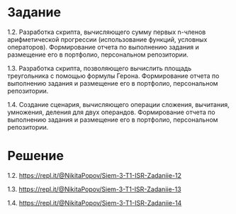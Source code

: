 # Задание

1.2. Разработка скрипта, вычисляющего сумму первых n-членов арифметической прогрессии (использование функций, условных операторов). Формирование отчета по выполнению задания и размещение его в портфолио, персональном репозитории.

1.3. Разработка скрипта, позволяющего вычислить площадь треугольника с помощью формулы Герона. Формирование отчета по выполнению задания и размещение его в портфолио, персональном репозитории.

1.4. Создание сценария, вычисляющего операции сложения, вычитания, умножения, деления для двух операндов. Формирование отчета по выполнению задания и размещение его в портфолио, персональном репозитории.

# Решение

1.2. https://repl.it/@NikitaPopov/Siem-3-T1-ISR-Zadaniie-12

1.3. https://repl.it/@NikitaPopov/Siem-3-T1-ISR-Zadaniie-13

1.4. https://repl.it/@NikitaPopov/Siem-3-T1-ISR-Zadaniie-14
